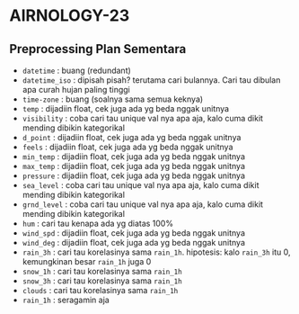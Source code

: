 # AIRNOLOGY-23

## Preprocessing Plan Sementara
- `datetime` : buang (redundant)
- `datetime_iso` : dipisah pisah? terutama cari bulannya. Cari tau dibulan apa curah hujan paling tinggi
- `time-zone` : buang (soalnya sama semua keknya)
- `temp` : dijadiin float, cek juga ada yg beda nggak unitnya
- `visibility` : coba cari tau unique val nya apa aja, kalo cuma dikit mending dibikin kategorikal
- `d_point` : dijadiin float, cek juga ada yg beda nggak unitnya
- `feels` : dijadiin float, cek juga ada yg beda nggak unitnya
- `min_temp` : dijadiin float, cek juga ada yg beda nggak unitnya
- `max_temp` : dijadiin float, cek juga ada yg beda nggak unitnya
- `pressure` : dijadiin float, cek juga ada yg beda nggak unitnya
- `sea_level` : coba cari tau unique val nya apa aja, kalo cuma dikit mending dibikin kategorikal
- `grnd_level` : coba cari tau unique val nya apa aja, kalo cuma dikit mending dibikin kategorikal
- `hum` : cari tau kenapa ada yg diatas 100%
- `wind_spd` : dijadiin float, cek juga ada yg beda nggak unitnya
- `wind_deg` : dijadiin float, cek juga ada yg beda nggak unitnya
- `rain_3h` : cari tau korelasinya sama `rain_1h`. hipotesis: kalo `rain_3h` itu 0, kemungkinan besar `rain_1h` juga 0
- `snow_1h` : cari tau korelasinya sama `rain_1h`
- `snow_3h` : cari tau korelasinya sama `rain_1h`
- `clouds` : cari tau korelasinya sama `rain_1h`
- `rain_1h` : seragamin aja